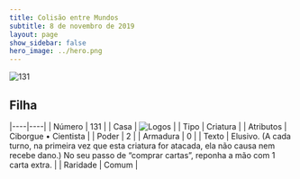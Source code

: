 ```yaml
---
title: Colisão entre Mundos
subtitle: 8 de novembro de 2019
layout: page
show_sidebar: false
hero_image: ../hero.png
---
```


![131](https://cdn.keyforgegame.com/media/card_front/pt/452_131_7VHQP6RWC43R_pt.png)

## Filha

|----|----|
| Número | 131 |
| Casa | ![Logos](https://archonarcana.com/images/thumb/c/ce/Logos.png/22px-Logos.png "Logos") |
| Tipo | Criatura |
| Atributos | Ciborgue • Cientista |
| Poder | 2 |
| Armadura | 0 |
| Texto | Elusivo. (A cada turno, na primeira vez que esta criatura for atacada, ela não causa nem recebe dano.) No seu passo de “comprar cartas”, reponha a mão com 1 carta extra. |
| Raridade | Comum |
